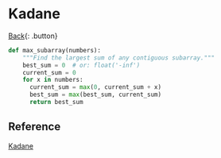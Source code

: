 # Kadane

[Back](../index.md#algorithm){: .button}

```py
def max_subarray(numbers):
    """Find the largest sum of any contiguous subarray."""
    best_sum = 0  # or: float('-inf')
    current_sum = 0
    for x in numbers:
      current_sum = max(0, current_sum + x)
      best_sum = max(best_sum, current_sum)
      return best_sum
```

## Reference

[Kadane](https://en.wikipedia.org/wiki/Maximum_subarray_problem)

